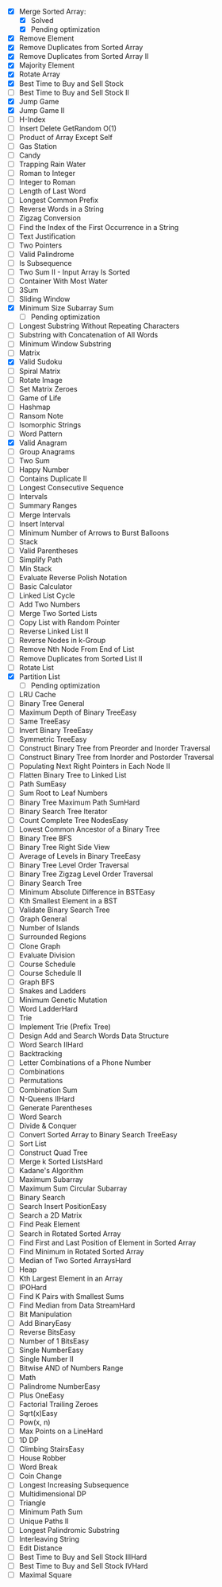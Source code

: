 - [x] Merge Sorted Array:
  - [x] Solved
  - [x] Pending optimization
- [x] Remove Element
- [x] Remove Duplicates from Sorted Array
- [x] Remove Duplicates from Sorted Array II
- [x] Majority Element
- [x] Rotate Array
- [x] Best Time to Buy and Sell Stock
- [ ] Best Time to Buy and Sell Stock II
- [x] Jump Game
- [x] Jump Game II
- [ ] H-Index
- [ ] Insert Delete GetRandom O(1)
- [ ] Product of Array Except Self
- [ ] Gas Station
- [ ] Candy
- [ ] Trapping Rain Water
- [ ] Roman to Integer
- [ ] Integer to Roman
- [ ] Length of Last Word
- [ ] Longest Common Prefix
- [ ] Reverse Words in a String
- [ ] Zigzag Conversion
- [ ] Find the Index of the First Occurrence in a String
- [ ] Text Justification
- [ ] Two Pointers
- [ ] Valid Palindrome
- [ ] Is Subsequence
- [ ] Two Sum II - Input Array Is Sorted
- [ ] Container With Most Water
- [ ] 3Sum
- [ ] Sliding Window
- [x] Minimum Size Subarray Sum
  - [ ] Pending optimization
- [ ] Longest Substring Without Repeating Characters
- [ ] Substring with Concatenation of All Words
- [ ] Minimum Window Substring
- [ ] Matrix
- [x] Valid Sudoku
- [ ] Spiral Matrix
- [ ] Rotate Image
- [ ] Set Matrix Zeroes
- [ ] Game of Life
- [ ] Hashmap
- [ ] Ransom Note
- [ ] Isomorphic Strings
- [ ] Word Pattern
- [x] Valid Anagram
- [ ] Group Anagrams
- [ ] Two Sum
- [ ] Happy Number
- [ ] Contains Duplicate II
- [ ] Longest Consecutive Sequence
- [ ] Intervals
- [ ] Summary Ranges
- [ ] Merge Intervals
- [ ] Insert Interval
- [ ] Minimum Number of Arrows to Burst Balloons
- [ ] Stack
- [ ] Valid Parentheses
- [ ] Simplify Path
- [ ] Min Stack
- [ ] Evaluate Reverse Polish Notation
- [ ] Basic Calculator
- [ ] Linked List Cycle
- [ ] Add Two Numbers
- [ ] Merge Two Sorted Lists
- [ ] Copy List with Random Pointer
- [ ] Reverse Linked List II
- [ ] Reverse Nodes in k-Group
- [ ] Remove Nth Node From End of List
- [ ] Remove Duplicates from Sorted List II
- [ ] Rotate List
- [x] Partition List
  - [ ] Pending optimization
- [ ] LRU Cache
- [ ] Binary Tree General
- [ ] Maximum Depth of Binary TreeEasy
- [ ] Same TreeEasy
- [ ] Invert Binary TreeEasy
- [ ] Symmetric TreeEasy
- [ ] Construct Binary Tree from Preorder and Inorder Traversal
- [ ] Construct Binary Tree from Inorder and Postorder Traversal
- [ ] Populating Next Right Pointers in Each Node II
- [ ] Flatten Binary Tree to Linked List
- [ ] Path SumEasy
- [ ] Sum Root to Leaf Numbers
- [ ] Binary Tree Maximum Path SumHard
- [ ] Binary Search Tree Iterator
- [ ] Count Complete Tree NodesEasy
- [ ] Lowest Common Ancestor of a Binary Tree
- [ ] Binary Tree BFS
- [ ] Binary Tree Right Side View
- [ ] Average of Levels in Binary TreeEasy
- [ ] Binary Tree Level Order Traversal
- [ ] Binary Tree Zigzag Level Order Traversal
- [ ] Binary Search Tree
- [ ] Minimum Absolute Difference in BSTEasy
- [ ] Kth Smallest Element in a BST
- [ ] Validate Binary Search Tree
- [ ] Graph General
- [ ] Number of Islands
- [ ] Surrounded Regions
- [ ] Clone Graph
- [ ] Evaluate Division
- [ ] Course Schedule
- [ ] Course Schedule II
- [ ] Graph BFS
- [ ] Snakes and Ladders
- [ ] Minimum Genetic Mutation
- [ ] Word LadderHard
- [ ] Trie
- [ ] Implement Trie (Prefix Tree)
- [ ] Design Add and Search Words Data Structure
- [ ] Word Search IIHard
- [ ] Backtracking
- [ ] Letter Combinations of a Phone Number
- [ ] Combinations
- [ ] Permutations
- [ ] Combination Sum
- [ ] N-Queens IIHard
- [ ] Generate Parentheses
- [ ] Word Search
- [ ] Divide & Conquer
- [ ] Convert Sorted Array to Binary Search TreeEasy
- [ ] Sort List
- [ ] Construct Quad Tree
- [ ] Merge k Sorted ListsHard
- [ ] Kadane's Algorithm
- [ ] Maximum Subarray
- [ ] Maximum Sum Circular Subarray
- [ ] Binary Search
- [ ] Search Insert PositionEasy
- [ ] Search a 2D Matrix
- [ ] Find Peak Element
- [ ] Search in Rotated Sorted Array
- [ ] Find First and Last Position of Element in Sorted Array
- [ ] Find Minimum in Rotated Sorted Array
- [ ] Median of Two Sorted ArraysHard
- [ ] Heap
- [ ] Kth Largest Element in an Array
- [ ] IPOHard
- [ ] Find K Pairs with Smallest Sums
- [ ] Find Median from Data StreamHard
- [ ] Bit Manipulation
- [ ] Add BinaryEasy
- [ ] Reverse BitsEasy
- [ ] Number of 1 BitsEasy
- [ ] Single NumberEasy
- [ ] Single Number II
- [ ] Bitwise AND of Numbers Range
- [ ] Math
- [ ] Palindrome NumberEasy
- [ ] Plus OneEasy
- [ ] Factorial Trailing Zeroes
- [ ] Sqrt(x)Easy
- [ ] Pow(x, n)
- [ ] Max Points on a LineHard
- [ ] 1D DP
- [ ] Climbing StairsEasy
- [ ] House Robber
- [ ] Word Break
- [ ] Coin Change
- [ ] Longest Increasing Subsequence
- [ ] Multidimensional DP
- [ ] Triangle
- [ ] Minimum Path Sum
- [ ] Unique Paths II
- [ ] Longest Palindromic Substring
- [ ] Interleaving String
- [ ] Edit Distance
- [ ] Best Time to Buy and Sell Stock IIIHard
- [ ] Best Time to Buy and Sell Stock IVHard
- [ ] Maximal Square

